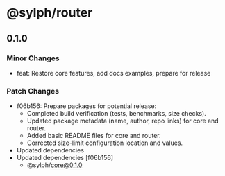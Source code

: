 # @sylph/router

## 0.1.0

### Minor Changes

- feat: Restore core features, add docs examples, prepare for release

### Patch Changes

- f06b156: Prepare packages for potential release:
  - Completed build verification (tests, benchmarks, size checks).
  - Updated package metadata (name, author, repo links) for core and router.
  - Added basic README files for core and router.
  - Corrected size-limit configuration location and values.
- Updated dependencies
- Updated dependencies [f06b156]
  - @sylph/core@0.1.0
